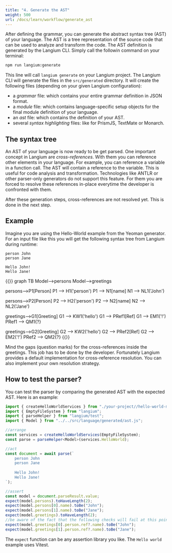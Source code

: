 ```yaml
---
title: "4. Generate the AST"
weight: 500
url: /docs/learn/workflow/generate_ast
---
```


After defining the grammar, you can generate the abstract syntax tree (AST) of your language. The AST is a tree representation of the source code that can be used to analyze and transform the code. The AST definition is generated by the Langium CLI. Simply call the followin command on your terminal:

```bash
npm run langium:generate
```

This line will call `langium generate` on your Langium project. The Langium CLI will generate the files in the `src/generated` directory.
It will create the following files (depending on your given Langium configuration):

* a _grammar_ file: which contains your entire grammar definition in JSON format.
* a _module_ file: which contains language-specific setup objects for the final module definition of your language.
* an _ast_ file: which contains the definition of your AST.
* several _syntax highlighting_ files: like for PrismJS, TextMate or Monarch.

## The syntax tree

An AST of your language is now ready to be get parsed. One important concept in Langium are _cross-references_. With them you can reference other elements in your language. For example, you can reference a variable in a function call. The AST will contain a reference to the variable. This is useful for code analysis and transformation. Technologies like ANTLR or other parser-only generators do not support this feature. For them you are forced to resolve these references in-place everytime the developer is confronted with them.

After these generation steps, cross-references are not resolved yet. This is done in the next step.

## Example

Imagine you are using the Hello-World example from the Yeoman generator. For an input file like this you will get the following syntax tree from Langium during runtime:

```text
person John
person Jane

Hello John!
Hello Jane!
```

{{<mermaid>}}
graph TB
  Model-->persons
  Model-->greetings
  
  persons-->P1[Person]
  P1 --> H1('person')
  P1 --> N1[name]
  N1 --> NL1('John')
  
  persons-->P2[Person]
  P2 --> H2('person')
  P2 --> N2[name]
  N2 --> NL2('Jane')

  greetings-->G1[Greeting]
  G1 --> KW1('hello')
  G1 --> PRef1[Ref]
  G1 --> EM1('!')
  PRef1 --> QM1{?}

  greetings-->G2[Greeting]
  G2 --> KW2('hello')
  G2 --> PRef2[Ref]
  G2 --> EM2('!')
  PRef2 --> QM2{?}
{{</mermaid>}}

Mind the gaps (question marks) for the cross-references inside the greetings. This job has to be done by the developer. Fortunately Langium provides a default implementation for cross-reference resolution. You can also implement your own resolution strategy.

## How to test the parser?

You can test the parser by comparing the generated AST with the expected AST. Here is an example:

```typescript
import { createHelloWorldServices } from "./your-project//hello-world-module.js";
import { EmptyFileSystem } from "langium";
import { parseHelper } from "langium/test";
import { Model } from "../../src/language/generated/ast.js";

//arrange
const services = createHelloWorldServices(EmptyFileSystem);
const parse = parseHelper<Model>(services.HelloWorld);

//act
const document = await parse(`
    person John
    person Jane
    
    Hello John!
    Hello Jane!
`);

//assert
const model = document.parseResult.value;
expect(model.persons).toHaveLength(2);
expect(model.persons[0].name).toBe("John");
expect(model.persons[1].name).toBe("Jane");
expect(model.greetings).toHaveLength(2);
//be aware of the fact that the following checks will fail at this point, because the cross-references are not resolved yet
expect(model.greetings[0].person.ref?.name).toBe("John");
expect(model.greetings[1].person.ref?.name).toBe("Jane");
```

The `expect` function can be any assertion library you like. The `Hello world` example uses Vitest.
